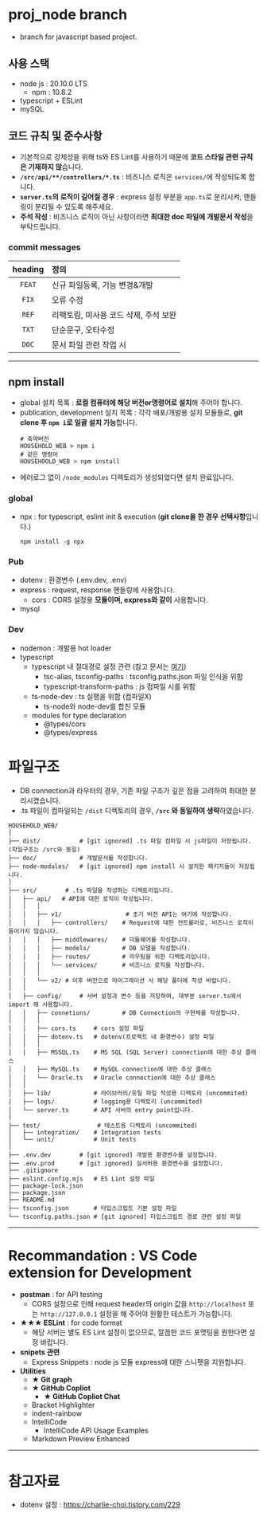 # proj_node branch
- branch for javascript based project.

## 사용 스택
- node js : 20.10.0 LTS
    - npm : 10.8.2
- typescript + ESLint
- mySQL

## 코드 규칙 및 준수사항
- 기본적으로 강제성을 위해 ts와 ES Lint를 사용하기 때문에 **코드 스타일 관련 규칙은 기재하지 않**습니다.
- **`/src/api/**/controllers/*.ts`** : 비즈니스 로직은 `services/`에 작성되도록 합니다.
- **`server.ts`의 로직이 길어질 경우** : express 설정 부분을 `app.ts`로 분리시켜, 핸들링이 분리될 수 있도록 해주세요.
- **주석 작성** : 비즈니스 로직이 아닌 사항이라면 **최대한 doc 파일에 개발문서 작성**을 부탁드립니다.

### commit messages
| heading   | 정의                                  |
|:---------:|:--------------------------------------|
| `FEAT`    | 신규 파일등록, 기능 변경&개발         |
| `FIX`     | 오류 수정                             |
| `REF`     | 리팩토링, 미사용 코드 삭제, 주석 보완 |
| `TXT`     | 단순문구, 오타수정                    |
| `DOC`     | 문서 파일 관련 작업 시                |


***


## npm install
- global 설치 목록 : **로컬 컴퓨터에 해당 버전or명령어로 설치**해 주어야 합니다.
- publication, development 설치 목록 : 각각 배포/개발용 설치 모듈들로, **git clone 후 `npm i`로 일괄 설치 가능**합니다.
    ```shell
    # 축약버전
    HOUSEHOLD_WEB > npm i
    # 같은 명령어
    HOUSEHOOLD_WEB > npm install
    ```
- 에러로그 없이 `/node_modules` 디렉토리가 생성되었다면 설치 완료입니다.


### global
- npx : for typescript, eslint init & execution (**git clone을 한 경우 선택사항**입니다.)
    ```shell
    npm install -g npx
    ```

### Pub
- dotenv : 환경변수 (.env.dev, .env)
- express : request, response 핸들링에 사용합니다.
    - cors : CORS 설정용 **모듈이며, express와 같이** 사용합니다.
- mysql

### Dev
- nodemon : 개발용 hot loader
- typescript
    - typescript 내 절대경로 설정 관련 (참고 문서는 [여기](/doc/config/typescript.md))
        - tsc-alias, tsconfig-paths : tsconfig.paths.json 파일 인식을 위함
        - typescript-transform-paths : js 컴파일 시를 위함
    - ts-node-dev : ts 실행을 위함 (컴파일X)
        - ts-node와 node-dev를 합친 모듈
    - modules for type declaration
        - @types/cors
        - @types/express

# 파일구조
- DB connection과 라우터의 경우, 기존 파일 구조가 깊은 점을 고려하여 최대한 분리시켰습니다.
- .ts 파일이 컴파일되는 `/dist` 디렉토리의 경우, **`/src` 와 동일하여 생략**하였습니다.
```shell
HOUSEHOLD_WEB/
│
├── dist/           # [git ignored] .ts 파일 컴파일 시 js파일이 저장됩니다. (파일구조는 /src와 동일)
├── doc/            # 개발문서를 작성합니다.
├── node-modules/   # [git ignored] npm install 시 설치한 패키지들이 저장됩니다.
│
├── src/        # .ts 파일을 작성하는 디렉토리입니다.
│   ├── api/   # API에 대한 로직이 작성됩니다.
│   │   │
│   │   ├── v1/                  # 초기 버전 API는 여기에 작성합니다.
│   │   │   ├── controllers/    # Request에 대한 컨트롤러로, 비즈니스 로직이 들어가지 않습니다.
│   │   │   ├── middlewares/    # 미들웨어를 작성합니다.
│   │   │   ├── models/         # DB 모델을 작성합니다.
│   │   │   ├── routes/         # 라우팅을 위한 디렉토리입니다.
│   │   │   └── services/       # 비즈니스 로직을 작성합니다.
│   │   │
│   │   └── v2/ # 이후 버전으로 마이그레이션 시 해당 폴더에 작성 바랍니다.
│   │
│   ├── config/     # 서버 설정과 변수 등을 저장하여, 대부분 server.ts에서 import 해 사용합니다.
│   │   ├── connetions/         # DB Connection의 구현체를 작성합니다.
│   │   │
│   │   ├── cors.ts     # cors 설정 파일
│   │   ├── dotenv.ts   # dotenv(프로젝트 내 환경변수) 설정 파일
│   │   │
│   │   ├── MSSQL.ts    # MS SQL (SQL Server) connection에 대한 추상 클래스
│   │   ├── MySQL.ts    # MySQL connection에 대한 추상 클래스
│   │   └── Oracle.ts   # Oracle connection에 대한 추상 클래스
│   │
│   ├── lib/            # 라이브러리/유틸 파일 작성용 디렉토리 (uncommited)
│   ├── logs/           # logging용 디렉토리 (uncommited)
│   └── server.ts       # API 서버의 entry point입니다.
│
├── test/                # 테스트용 디렉토리 (uncommited)
│   ├── integration/    # Integration tests
│   └── unit/           # Unit tests
│
├── .env.dev        # [git ignored] 개발용 환경변수를 설정합니다.
├── .env.prod       # [git ignored] 실서버용 환경변수를 설정합니다.
├── .gitignore
├── eslint.config.mjs   # ES Lint 설정 파일
├── package-lock.json
├── package.json
├── README.md
├── tsconfig.json       # 타입스크립트 기본 설정 파일
└── tsconfig.paths.json # [git ignored] 타입스크립트 경로 관련 설정 파일
```


***


# Recommandation : VS Code extension for Development
- **postman** : for API testing
    - CORS 설정으로 인해 request header의 origin 값을 `http://localhost` 또는 `http://127.0.0.1` 설정을 해 주어야 원활한 테스트가 가능합니다.
- **★★★ ESLint** : for code format
    - 해당 서버는 별도 ES Lint 설정이 없으므로, 깔끔한 코드 포맷팅을 원한다면 설정 바랍니다.
- **snipets 관련**
    - Express Snippets : node js 모듈 express에 대한 스니펫을 지원합니다.
- **Utilities**
    - **★ Git graph**
    - **★ GitHub Copliot**
        - **★ GitHub Copliot Chat**
    - Bracket Highlighter
    - indent-rainbow
    - IntelliCode
        - IntelliCode API Usage Examples
    - Markdown Preview Enhanced

***

# 참고자료
- dotenv 설정 : https://charlie-choi.tistory.com/229